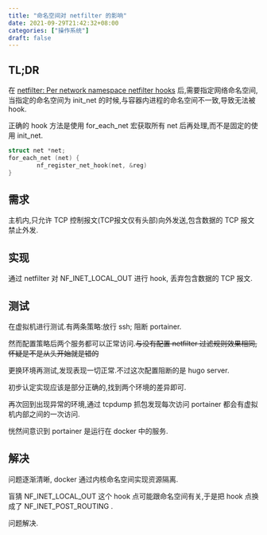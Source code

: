 ```yaml
---
title: "命名空间对 netfilter 的影响"
date: 2021-09-29T21:42:32+08:00
categories: ["操作系统"]
draft: false
---
```


## TL;DR

在 [netfilter: Per network namespace netfilter hooks](https://github.com/torvalds/linux/commit/085db2c04557d31db61541f361bd8b4de92c9939) 后,需要指定网络命名空间,当指定的命名空间为 init_net 的时候,与容器内进程的命名空间不一致,导致无法被 hook.

正确的 hook 方法是使用 for_each_net 宏获取所有 net 后再处理,而不是固定的使用 init_net.

```c
struct net *net;
for_each_net (net) {
        nf_register_net_hook(net, &reg)
}
```

## 需求

主机内,只允许 TCP 控制报文(TCP报文仅有头部)向外发送,包含数据的 TCP 报文禁止外发.

## 实现

通过 netfilter 对 NF_INET_LOCAL_OUT 进行 hook, 丢弃包含数据的 TCP 报文.

## 测试

在虚拟机进行测试.有两条策略:放行 ssh; 阻断 portainer. 

然而配置策略后两个服务都可以正常访问.~~与没有配置 netfilter 过滤规则效果相同,怀疑是不是从头开始就是错的~~

更换环境再测试,发现表现一切正常.不过这次配置阻断的是 hugo server.

初步认定实现应该是部分正确的,找到两个环境的差异即可.

再次回到出现异常的环境,通过 tcpdump 抓包发现每次访问 portainer 都会有虚拟机内部之间的一次访问.

恍然间意识到 portainer 是运行在 docker 中的服务.

## 解决

问题逐渐清晰, docker 通过内核命名空间实现资源隔离.

盲猜 NF_INET_LOCAL_OUT 这个 hook 点可能跟命名空间有关,于是把 hook 点换成了 NF_INET_POST_ROUTING .

问题解决.

